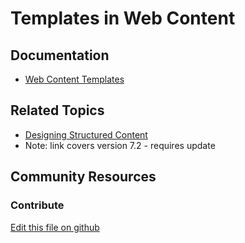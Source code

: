 # Templates in Web Content

## Documentation

* [Web Content Templates](https://learn.liferay.com/dxp/latest/en/content-authoring-and-management/web-content/web-content-templates.html)

## Related Topics

* [Designing Structured Content](https://portal.liferay.dev/docs/7-2/user/-/knowledge_base/u/designing-uniform-content)
* Note: link covers version 7.2 - requires update

## Community Resources


### Contribute

[Edit this file on github](https://github.com/olafk/controlpanel-documentation-docs/blob/master/md/73en/com_liferay_journal_web_portlet_JournalPortlet/view_ddm_templates.jsp.md)
